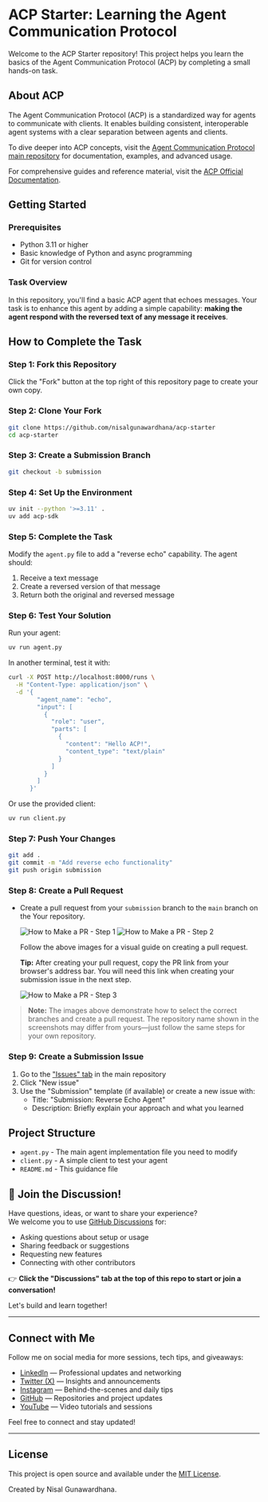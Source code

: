 # ACP Starter: Learning the Agent Communication Protocol

Welcome to the ACP Starter repository! This project helps you learn the basics of the Agent Communication Protocol (ACP) by completing a small hands-on task.

## About ACP

The Agent Communication Protocol (ACP) is a standardized way for agents to communicate with clients. It enables building consistent, interoperable agent systems with a clear separation between agents and clients.

To dive deeper into ACP concepts, visit the [Agent Communication Protocol main repository](https://github.com/nisalgunawardhana/Agent-Communication-Protocol) for documentation, examples, and advanced usage.

For comprehensive guides and reference material, visit the [ACP Official Documentation](https://agentcommunicationprotocol.dev/introduction/welcome).
## Getting Started

### Prerequisites

- Python 3.11 or higher
- Basic knowledge of Python and async programming
- Git for version control

### Task Overview

In this repository, you'll find a basic ACP agent that echoes messages. Your task is to enhance this agent by adding a simple capability: **making the agent respond with the reversed text of any message it receives**.

## How to Complete the Task

### Step 1: Fork this Repository

Click the "Fork" button at the top right of this repository page to create your own copy.

### Step 2: Clone Your Fork

```bash
git clone https://github.com/nisalgunawardhana/acp-starter
cd acp-starter
```

### Step 3: Create a Submission Branch

```bash
git checkout -b submission
```

### Step 4: Set Up the Environment

```bash
uv init --python '>=3.11' .
uv add acp-sdk
```

### Step 5: Complete the Task

Modify the `agent.py` file to add a "reverse echo" capability. The agent should:
1. Receive a text message
2. Create a reversed version of that message
3. Return both the original and reversed message

### Step 6: Test Your Solution

Run your agent:
```bash
uv run agent.py
```

In another terminal, test it with:
```bash
curl -X POST http://localhost:8000/runs \
  -H "Content-Type: application/json" \
  -d '{
        "agent_name": "echo",
        "input": [
          {
            "role": "user",
            "parts": [
              {
                "content": "Hello ACP!",
                "content_type": "text/plain"
              }
            ]
          }
        ]
      }'
```

Or use the provided client:
```bash
uv run client.py
```

### Step 7: Push Your Changes

```bash
git add .
git commit -m "Add reverse echo functionality"
git push origin submission
```

### Step 8: Create a Pull Request

- Create a pull request from your `submission` branch to the `main` branch on the Your repository.

   ![How to Make a PR - Step 1](./images/pr-image1.png)
   ![How to Make a PR - Step 2](./images/pr-image2.png)

    Follow the above images for a visual guide on creating a pull request.

   **Tip:** After creating your pull request, copy the PR link from your browser's address bar. You will need this link when creating your submission issue in the next step.

   ![How to Make a PR - Step 3](./images/pr-image3.png)

> **Note:** The images above demonstrate how to select the correct branches and create a pull request. The repository name shown in the screenshots may differ from yours—just follow the same steps for your own repository.

### Step 9: Create a Submission Issue

1. Go to the ["Issues" tab](https://github.com/nisalgunawardhana/acp-starter/issues) in the main repository
2. Click "New issue"
3. Use the "Submission" template (if available) or create a new issue with:
   - Title: "Submission: Reverse Echo Agent"
   - Description: Briefly explain your approach and what you learned

## Project Structure

- `agent.py` - The main agent implementation file you need to modify
- `client.py` - A simple client to test your agent
- `README.md` - This guidance file

## 💬 Join the Discussion!

Have questions, ideas, or want to share your experience?  
We welcome you to use [GitHub Discussions](https://github.com/nisalgunawardhana/acp-starter/discussions) for:

- Asking questions about setup or usage
- Sharing feedback or suggestions
- Requesting new features
- Connecting with other contributors

👉 **Click the "Discussions" tab at the top of this repo to start or join a conversation!**

Let's build and learn together!

---

## Connect with Me

Follow me on social media for more sessions, tech tips, and giveaways:

- [LinkedIn](https://www.linkedin.com/in/nisalgunawardhana/) — Professional updates and networking
- [Twitter (X)](https://x.com/thenisals) — Insights and announcements
- [Instagram](https://www.instagram.com/thenisals) — Behind-the-scenes and daily tips
- [GitHub](https://github.com/nisalgunawardhana) — Repositories and project updates
- [YouTube](https://www.youtube.com/channel/UCNP5-zR4mN6zkiJ9pVCM-1w) — Video tutorials and sessions

Feel free to connect and stay updated!

---

## License

This project is open source and available under the [MIT License](LICENSE).

Created by Nisal Gunawardhana.

